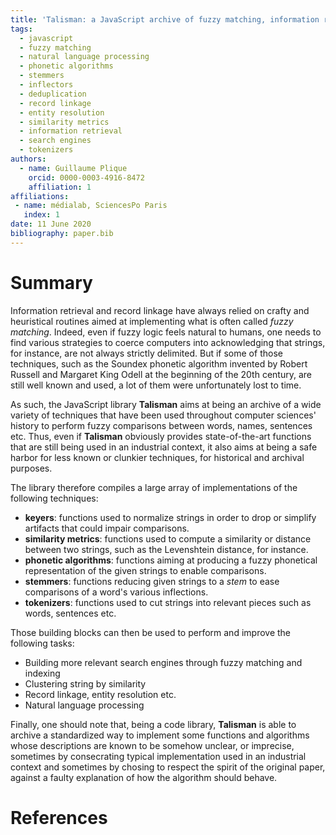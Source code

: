 ```yaml
---
title: 'Talisman: a JavaScript archive of fuzzy matching, information retrieval and record linkage building blocks'
tags:
  - javascript
  - fuzzy matching
  - natural language processing
  - phonetic algorithms
  - stemmers
  - inflectors
  - deduplication
  - record linkage
  - entity resolution
  - similarity metrics
  - information retrieval
  - search engines
  - tokenizers
authors:
  - name: Guillaume Plique
    orcid: 0000-0003-4916-8472
    affiliation: 1
affiliations:
 - name: médialab, SciencesPo Paris
   index: 1
date: 11 June 2020
bibliography: paper.bib
---
```


# Summary

Information retrieval and record linkage have always relied on crafty and heuristical routines aimed at implementing what is often called *fuzzy matching*. Indeed, even if fuzzy logic feels natural to humans, one needs to find various strategies to coerce computers into acknowledging that strings, for instance, are not always strictly delimited. But if some of those techniques, such as the Soundex phonetic algorithm invented by Robert Russell and Margaret King Odell at the beginning of the 20th century, are still well known and used, a lot of them were unfortunately lost to time.

As such, the JavaScript library **Talisman** aims at being an archive of a wide variety of techniques that have been used throughout computer sciences' history to perform fuzzy comparisons between words, names, sentences etc. Thus, even if **Talisman** obviously provides state-of-the-art functions that are still being used in an industrial context, it also aims at being a safe harbor for less known or clunkier techniques, for historical and archival purposes.

The library therefore compiles a large array of implementations of the following techniques:

* **keyers**: functions used to normalize strings in order to drop or simplify artifacts that could impair comparisons.
* **similarity metrics**: functions used to compute a similarity or distance between two strings, such as the Levenshtein distance, for instance.
* **phonetic algorithms**: functions aiming at producing a fuzzy phonetical representation of the given strings to enable comparisons.
* **stemmers**: functions reducing given strings to a *stem* to ease comparisons of a word's various inflections.
* **tokenizers**: functions used to cut strings into relevant pieces such as words, sentences etc.

Those building blocks can then be used to perform and improve the following tasks:

* Building more relevant search engines through fuzzy matching and indexing
* Clustering string by similarity
* Record linkage, entity resolution etc.
* Natural language processing

Finally, one should note that, being a code library, **Talisman** is able to archive a standardized way to implement some functions and algorithms whose descriptions are known to be somehow unclear, or imprecise, sometimes by consecrating typical implementation used in an industrial context and sometimes by chosing to respect the spirit of the original paper, against a faulty explanation of how the algorithm should behave.

# References
